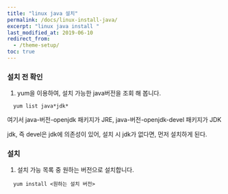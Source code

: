 ```yaml
---
title: "linux java 설치"
permalink: /docs/linux-install-java/
excerpt: "linux java install "
last_modified_at: 2019-06-10
redirect_from:
  - /theme-setup/
toc: true
---
```


### 설치 전 확인

1. yum을 이용하여, 설치 가능한 java버전을 조회 해 봅니다.
``` 
  yum list java*jdk*
```

여기서 
java-버전-openjdk 패키지가 JRE,
java-버전-openjdk-devel 패키지가 JDK

jdk, 즉 devel은 jdk에 의존성이 있어,
설치 시 jdk가 없다면, 먼저 설치하게 된다.

### 설치 
1. 설치 가능 목록 중 원하는 버전으로 설치합니다.
```
  yum install <원하는 설치 버전>
```
